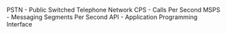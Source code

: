 PSTN - Public Switched Telephone Network
CPS - Calls Per Second
MSPS - Messaging Segments Per Second
API - Application Programming Interface

